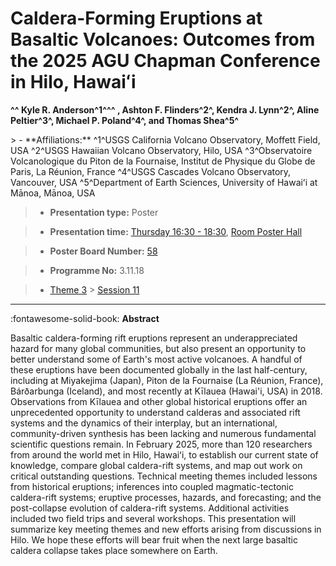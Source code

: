 # Caldera-Forming Eruptions at Basaltic Volcanoes: Outcomes from the 2025 AGU Chapman Conference in Hilo, Hawaiʻi

**^^ Kyle R. Anderson^1^^^ , Ashton F. Flinders^2^, Kendra J. Lynn^2^, Aline Peltier^3^, Michael P. Poland^4^, and Thomas Shea^5^**

<!-- more -->> - **Affiliations:** ^1^USGS California Volcano Observatory, Moffett Field, USA ^2^USGS Hawaiian Volcano Observatory, Hilo, USA ^3^Observatoire Volcanologique du Piton de la Fournaise, Institut de Physique du Globe de Paris, La Réunion, France ^4^USGS Cascades Volcano Observatory, Vancouver, USA ^5^Department of Earth Sciences, University of Hawaiʻi at Mānoa, Mānoa, USA

> - **Presentation type:** Poster

> - **Presentation time:** [Thursday 16:30 - 18:30](../sessions_comparison.md#__tabbed_3_6), [Room Poster Hall](../maps_venue.md#__tabbed_1_1)

> - **Poster Board Number:** [58](../map_poster_boards.md#thursday)

> - **Programme No:** 3.11.18

> - [Theme 3](../theme3.md) > [Session 11](../sessions/session-3-11.md)

--- 

:fontawesome-solid-book: **Abstract**

Basaltic caldera-forming rift eruptions represent an underappreciated hazard for many global communities, but also present an opportunity to better understand some of Earth's most active volcanoes. A handful of these eruptions have been documented globally in the last half-century, including at Miyakejima (Japan), Piton de la Fournaise (La Réunion, France), Bárðarbunga (Iceland), and most recently at Kīlauea (Hawai'i, USA) in 2018. Observations from Kīlauea and other global historical eruptions offer an unprecedented opportunity to understand calderas and associated rift systems and the dynamics of their interplay, but an international, community-driven synthesis has been lacking and numerous fundamental scientific questions remain. In February 2025, more than 120 researchers from around the world met in Hilo, Hawaiʻi, to establish our current state of knowledge, compare global caldera-rift systems, and map out work on critical outstanding questions. Technical meeting themes included lessons from historical eruptions; inferences into coupled magmatic-tectonic caldera-rift systems; eruptive processes, hazards, and forecasting; and the post-collapse evolution of caldera-rift systems. Additional activities included two field trips and several workshops. This presentation will summarize key meeting themes and new efforts arising from discussions in Hilo. We hope these efforts will bear fruit when the next large basaltic caldera collapse takes place somewhere on Earth.

